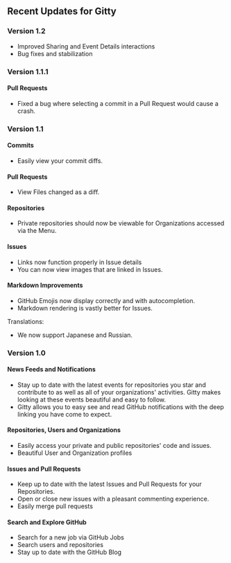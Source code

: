 ## Recent Updates for Gitty

### Version 1.2

* Improved Sharing and Event Details interactions 
* Bug fixes and stabilization

### Version 1.1.1

#### Pull Requests

* Fixed a bug where selecting a commit in a Pull Request would cause a crash.

### Version 1.1

#### Commits

* Easily view your commit diffs.

#### Pull Requests

* View Files changed as a diff.

#### Repositories

* Private repositories should now be viewable for Organizations accessed via the Menu.

#### Issues

* Links now function properly in Issue details 
* You can now view images that are linked in Issues.

#### Markdown Improvements

* GitHub Emojis now display correctly and with autocompletion.
* Markdown rendering is vastly better for Issues.

Translations:

* We now support Japanese and Russian.

### Version 1.0

#### News Feeds and Notifications

* Stay up to date with the latest events for repositories you star and contribute to as well as all of your organizations' activities. Gitty makes looking at these events beautiful and easy to follow.
* Gitty allows you to easy see and read GitHub notifications with the deep linking you have come to expect.

#### Repositories, Users and Organizations

* Easily access your private and public repositories' code and issues.
* Beautiful User and Organization profiles

#### Issues and Pull Requests

* Keep up to date with the latest Issues and Pull Requests for your Repositories.
* Open or close new issues with a pleasant commenting experience.
* Easily merge pull requests

#### Search and Explore GitHub

* Search for a new job via GitHub Jobs
* Search users and repositories
* Stay up to date with the GitHub Blog
